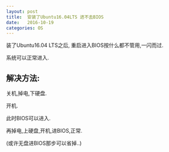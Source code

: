```yaml
---
layout: post
title:  安装了Ubuntu16.04LTS 进不去BIOS
date:   2016-10-19
categories: OS
---
```


装了Ubuntu16.04 LTS之后, 重启进入BIOS按什么都不管用,一闪而过.

系统可以正常进入.

## 解决方法:

关机,掉电,下硬盘.

开机.

此时BIOS可以进入.

再掉电,上硬盘,开机,进BIOS,正常.

(或许无盘进BIOS那步可以省掉..)
